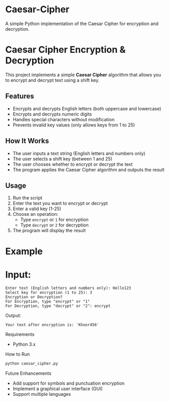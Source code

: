 # Caesar-Cipher
A simple Python implementation of the Caesar Cipher for encryption and decryption.
# Caesar Cipher Encryption & Decryption

This project implements a simple **Caesar Cipher** algorithm that allows you to encrypt and decrypt text using a shift key.

## Features

- Encrypts and decrypts English letters (both uppercase and lowercase)
- Encrypts and decrypts numeric digits
- Handles special characters without modification
- Prevents invalid key values (only allows keys from 1 to 25)

## How It Works

- The user inputs a text string (English letters and numbers only)
- The user selects a shift key (between 1 and 25)
- The user chooses whether to encrypt or decrypt the text
- The program applies the Caesar Cipher algorithm and outputs the result

## Usage

1. Run the script
2. Enter the text you want to encrypt or decrypt
3. Enter a valid key (1-25)
4. Choose an operation:
   - Type `encrypt` or `1` for encryption
   - Type `decrypt` or `2` for decryption
5. The program will display the result

# Example

# Input:

```
Enter text (English letters and numbers only): Hello123
Select key for encryption (1 to 25): 3
Encryption or Decryption?
For Encryption, type "encrypt" or "1"
For Decryption, type "decrypt" or "2": encrypt
```

 Output:

```
Your text after encryption is: 'Khoor456'
```

 Requirements

- Python 3.x

 How to Run

```sh
python caesar_cipher.py
```

 Future Enhancements

- Add support for symbols and punctuation encryption
- Implement a graphical user interface (GUI)
- Support multiple languages
